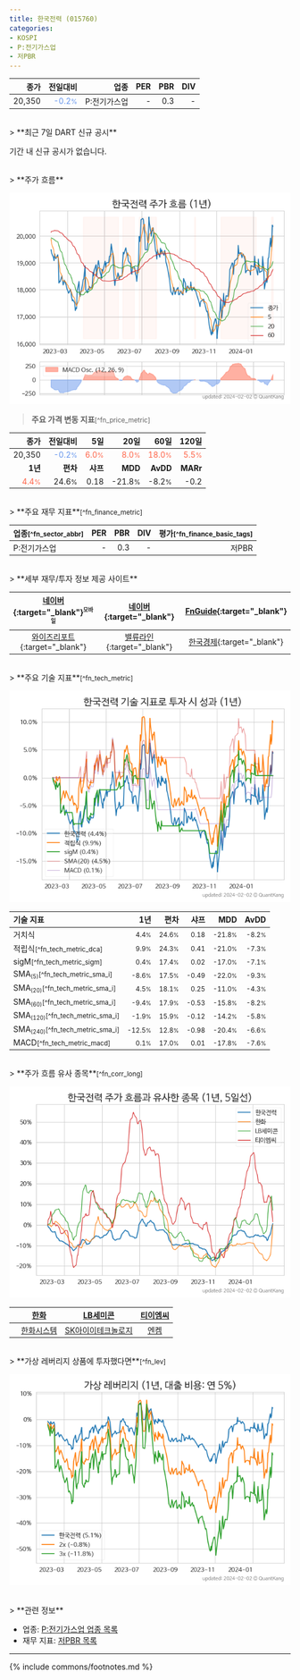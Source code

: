 ```yaml
---
title: 한국전력 (015760)
categories:
- KOSPI
- P:전기가스업
- 저PBR
---
```

| **종가** | **전일대비** | **업종** | **PER** | **PBR** | **DIV** |
| -------: | -----------: | -------: | ------: | ------: | ------: |
| 20,350 | <span style="color: cornflowerblue">-0.2<small>%</small></span> | P:전기가스업 | - | 0.3 | - |

<!-- more -->

<br>
> **최근 7일 DART 신규 공시**<a id="dart"></a>

기간 내 신규 공시가 없습니다.

<br>
> **주가 흐름**<a id="price"></a>

![015760](/stock/images/015760.png)

> **주요 가격 변동 지표**<small>[^fn_price_metric]</small>

| **종가** | **전일대비** | **5일** | **20일** | **60일** | **120일** |
| -------: | -----------: | ------: | -------: | -------: | --------: |
| 20,350 | <span style="color: cornflowerblue">-0.2<small>%</small></span> | <span style="color: tomato">6.0<small>%</small></span> | <span style="color: tomato">8.0<small>%</small></span> | <span style="color: tomato">18.0<small>%</small></span> | <span style="color: tomato">5.5<small>%</small></span> |
| **1년** | **편차** | **샤프** | **MDD** | **AvDD** | **MARr** |
| <span style="color: tomato">4.4<small>%</small></span> | 24.6<small>%</small> | 0.18 | -21.8<small>%</small> | -8.2<small>%</small> | -0.2 |

<br>
> **주요 재무 지표**<small>[^fn_finance_metric]</small>

| **업종**<small>[^fn_sector_abbr]</small> | **PER** | **PBR** | **DIV** | **평가**<small>[^fn_finance_basic_tags]</small> |
| :--------------------------------------- | ------: | ------: | ------: | ----------------------------------------------: |
| P:전기가스업 | - | 0.3 | - | 저PBR |

<br>
> **세부 재무/투자 정보 제공 사이트**

| [네이버](https://m.stock.naver.com/domestic/stock/015760/finance/summary){:target="_blank"}<sup><small>모바일</small></sup> | [네이버](https://finance.naver.com/item/coinfo.naver?code=015760){:target="_blank"} | [FnGuide](https://comp.fnguide.com/SVO2/ASP/SVD_Invest.asp?gicode=A015760&MenuYn=Y){:target="_blank"} |
| :---: | :---: | :---: |
| [와이즈리포트](https://comp.wisereport.co.kr/company/c1040001.aspx?cmp_cd=015760){:target="_blank"} | [밸류라인](https://www.valueline.co.kr/finance/summary/015760){:target="_blank"} | [한국경제](https://markets.hankyung.com/stock/015760/financial-summary){:target="_blank"} |

<br>
> **주요 기술 지표**<small>[^fn_tech_metric]</small>


![015760](/stock/images/015760_tech.png)

| **기술 지표** | **1년** | **편차** | **샤프** | **MDD** | **AvDD** |
| :------------ | ------: | -----------: | -------: | ------: | -------: |
| 거치식 | <small>4.4<small>%</small></small> | <small>24.6<small>%</small></small> | <small>0.18</small> | <small>-21.8<small>%</small></small> | <small>-8.2<small>%</small></small> |
| 적립식<small>[^fn_tech_metric_dca]</small> | <small>9.9<small>%</small></small> | <small>24.3<small>%</small></small> | <small>0.41</small> | <small>-21.0<small>%</small></small> | <small>-7.3<small>%</small></small> |
| sigM<small>[^fn_tech_metric_sigm]</small> | <small>0.4<small>%</small></small> | <small>17.4<small>%</small></small> | <small>0.02</small> | <small>-17.0<small>%</small></small> | <small>-7.1<small>%</small></small> |
| SMA<small><sub>(5)</sub></small><small>[^fn_tech_metric_sma_i]</small> | <small>-8.6<small>%</small></small> | <small>17.5<small>%</small></small> | <small>-0.49</small> | <small>-22.0<small>%</small></small> | <small>-9.3<small>%</small></small> |
| SMA<small><sub>(20)</sub></small><small>[^fn_tech_metric_sma_i]</small> | <small>4.5<small>%</small></small> | <small>18.1<small>%</small></small> | <small>0.25</small> | <small>-11.0<small>%</small></small> | <small>-4.3<small>%</small></small> |
| SMA<small><sub>(60)</sub></small><small>[^fn_tech_metric_sma_i]</small> | <small>-9.4<small>%</small></small> | <small>17.9<small>%</small></small> | <small>-0.53</small> | <small>-15.8<small>%</small></small> | <small>-8.2<small>%</small></small> |
| SMA<small><sub>(120)</sub></small><small>[^fn_tech_metric_sma_i]</small> | <small>-1.9<small>%</small></small> | <small>15.9<small>%</small></small> | <small>-0.12</small> | <small>-14.2<small>%</small></small> | <small>-5.8<small>%</small></small> |
| SMA<small><sub>(240)</sub></small><small>[^fn_tech_metric_sma_i]</small> | <small>-12.5<small>%</small></small> | <small>12.8<small>%</small></small> | <small>-0.98</small> | <small>-20.4<small>%</small></small> | <small>-6.6<small>%</small></small> |
| MACD<small>[^fn_tech_metric_macd]</small> | <small>0.1<small>%</small></small> | <small>17.0<small>%</small></small> | <small>0.01</small> | <small>-17.8<small>%</small></small> | <small>-7.6<small>%</small></small> |

<br>
> **주가 흐름 유사 종목**<a id="corr"></a><small>[^fn_corr_long]</small>

![015760](/stock/images/015760_corr.png)

|       | [한화](/000880/) | [LB세미콘](/061970/) | [티이엠씨](/425040/) |
| :---: | :------------------------------------: | :------------------------------------: | :------------------------------------: |
|       | [한화시스템](/272210/) | [SK아이이테크놀로지](/361610/) | [엔켐](/348370/) |

<br>
> **가상 레버리지 상품에 투자했다면**<a id="2x"></a><small>[^fn_lev]</small>

![015760](/stock/images/015760_2x.png)

<br>
> **관련 정보**

- 업종: [P:전기가스업 업종 목록](/stats/sector/kospi_업종_전기가스업_종목/)
- 재무 지표: [저PBR 목록](/fn/fn_low_pbr/)

---
{% include commons/footnotes.md %}